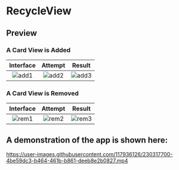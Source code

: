 # RecycleView

## Preview
### A Card View is Added
Interface|Attempt|Result
:-----:|:-------------------------------:|:--------:
![add1](https://user-images.githubusercontent.com/117936126/230320555-97ae791e-9bbb-452a-b06e-1315edc76bf3.jpg)|![add2](https://user-images.githubusercontent.com/117936126/230320603-e2569de6-14b5-48fc-a9e3-698afd7c960d.jpg)|![add3](https://user-images.githubusercontent.com/117936126/230320621-4dfa3493-67b2-4122-bfbb-160bce5ff540.jpg)

### A Card View is Removed
Interface|Attempt|Result
:-----:|:-------------------------------:|:-----------:|
![rem1](https://user-images.githubusercontent.com/117936126/230322023-a7d9a86a-ab9d-4985-83d6-d5f8b2f6c829.jpg)|![rem2](https://user-images.githubusercontent.com/117936126/230322112-9d1089d2-ce73-41a8-8198-89b8e6800af9.jpg)|![rem3](https://user-images.githubusercontent.com/117936126/230322153-8fe37cbe-b6ce-4aca-9673-945d62a23cd8.jpg)

## A demonstration of the app is shown here:

https://user-images.githubusercontent.com/117936126/230317700-4be59dc3-b464-461b-b861-deeb8e2b0827.mp4

